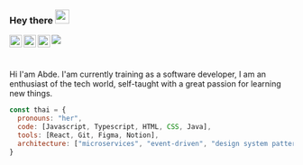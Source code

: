 ### Hey there <img src="https://media.giphy.com/media/hvRJCLFzcasrR4ia7z/giphy.gif" width="25px">

<a href="https://www.instagram.com/abde7h/">
  <img align="left" alt="abde7h's Instagram" width="22px" src="https://raw.githubusercontent.com/hussainweb/hussainweb/main/icons/instagram.png" />
</a>
<a href="https://discord.com/users/#8087">
  <img align="left" alt="Abde7h's Discord" width="22px" src="https://raw.githubusercontent.com/peterthehan/peterthehan/master/assets/discord.svg" />
</a>
<a href="www.linkedin.com/in/abeldev4">
  <img align="left" alt="Abde7h's LinkedIN" width="22px" src="https://raw.githubusercontent.com/peterthehan/peterthehan/master/assets/linkedin.svg" />
</a>

![](https://visitor-badge.glitch.me/badge?page_id=abde7h.abde7h)

<br />

Hi I'am Abde. I'am currently training as a software developer, I am an enthusiast of the tech world, self-taught with a great passion for learning new things.


```javascript
const thai = {
  pronouns: "her",
  code: [Javascript, Typescript, HTML, CSS, Java],
  tools: [React, Git, Figma, Notion],
  architecture: ["microservices", "event-driven", "design system pattern"],
}
```
